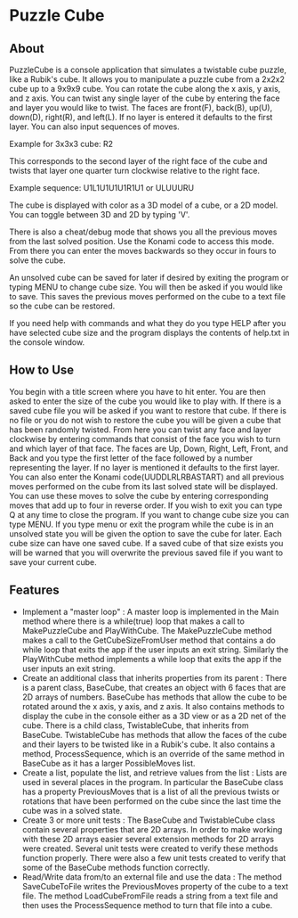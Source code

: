 # Puzzle Cube

## About
PuzzleCube is a console application that simulates a twistable cube puzzle, like a Rubik's cube. It allows you to manipulate a puzzle cube from a 2x2x2 cube up to a 9x9x9 cube. You can rotate the cube along the x axis, y axis, and z axis. You can twist any single layer of the cube by entering the face and layer you would like to twist. The faces are front(F), back(B), up(U), down(D), right(R), and left(L). If no layer is entered it defaults to the first layer. You can also input sequences of moves.

Example for 3x3x3 cube: R2

This corresponds to the second layer of the right face of the cube and twists that layer one quarter turn clockwise relative to the right face.

Example sequence: U1L1U1U1U1R1U1 or ULUUURU

The cube is displayed with color as a 3D model of a cube, or a 2D model. You can toggle between 3D and 2D by typing 'V'.

There is also a cheat/debug mode that shows you all the previous moves from the last solved position. Use the Konami code to access this mode. From there you can enter the moves backwards so they occur in fours to solve the cube.

An unsolved cube can be saved for later if desired by exiting the program or typing MENU to change cube size. You will then be asked if you would like to save. This saves the previous moves performed on the cube to a text file so the cube can be restored.

If you need help with commands and what they do you type HELP after you have selected cube size and the program displays the contents of help.txt in the console window.

## How to Use
You begin with a title screen where you have to hit enter. You are then asked to enter the size of the cube you would like to play with. If there is a saved cube file you will be asked if you want to restore that cube. If there is no file or you do not wish to restore the cube you will be given a cube that has been randomly twisted. From here you can twist any face and layer clockwise by entering commands that consist of the face you wish to turn and which layer of that face. The faces are Up, Down, Right, Left, Front, and Back and you type the first letter of the face followed by a number representing the layer. If no layer is mentioned it defaults to the first layer. You can also enter the Konami code(UUDDLRLRBASTART) and all previous moves performed on the cube from its last solved state will be displayed. You can use these moves to solve the cube by entering corresponding moves that add up to four in reverse order. If you wish to exit you can type Q at any time to close the program. If you want to change cube size you can type MENU. If you type menu or exit the program while the cube is in an unsolved state you will be given the option to save the cube for later. Each cube size can have one saved cube. If a saved cube of that size exists you will be warned that you will overwrite the previous saved file if you want to save your current cube.

## Features
- Implement a "master loop" : A master loop is implemented in the Main method where there is a while(true) loop that makes a call to MakePuzzleCube and PlayWithCube. The MakePuzzleCube method makes a call to the GetCubeSizeFromUser method that contains a do while loop that exits the app if the user inputs an exit string. Similarly the PlayWithCube method implements a while loop that exits the app if the user inputs an exit string.
- Create an additional class that inherits properties from its parent : There is a parent class, BaseCube, that creates an object with 6 faces that are 2D arrays of numbers. BaseCube has methods that allow the cube to be rotated around the x axis, y axis, and z axis. It also contains methods to display the cube in the console either as a 3D view or as a 2D net of the cube. There is a child class, TwistableCube, that inherits from BaseCube. TwistableCube has methods that allow the faces of the cube and their layers to be twisted like in a Rubik's cube. It also contains a method, ProcessSequence, which is an override of the same method in BaseCube as it has a larger PossibleMoves list. 
- Create a list, populate the list, and retrieve values from the list : Lists are used in several places in the program. In particular the BaseCube class has a property PreviousMoves that is a list of all the previous twists or rotations that have been performed on the cube since the last time the cube was in a solved state.
- Create 3 or more unit tests : The BaseCube and TwistableCube class contain several properties that are 2D arrays. In order to make working with these 2D arrays easier several extension methods for 2D arrays were created. Several unit tests were created to verify these methods function properly. There were also a few unit tests created to verify that some of the BaseCube methods function correctly.
- Read/Write data from/to an external file and use the data : The method SaveCubeToFile writes the PreviousMoves property of the cube to a text file. The method LoadCubeFromFile reads a string from a text file and then uses the ProcessSequence method to turn that file into a cube.